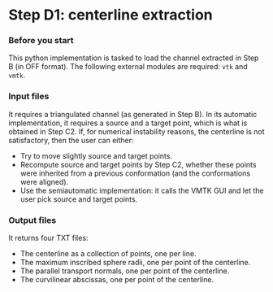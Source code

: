 # Step D1: centerline extraction


### Before you start
This python implementation is tasked to load the channel extracted in Step B (in OFF format). The following external modules are required: `vtk` and `vmtk`.

### Input files
It requires a triangulated channel (as generated in Step B). In its automatic implementation, it requires a source and a target point, which is what is obtained in Step C2. If, for numerical instability reasons, the centerline is not satisfactory, then the user can either:
- Try to move slightly source and target points.
- Recompute source and target points by Step C2, whether these points were inherited from a previous conformation (and the conformations were aligned).  
- Use the semiautomatic implementation: it calls the VMTK GUI and let the user pick source and target points.

### Output files
It returns four TXT files:
- The centerline as a collection of points, one per line.
- The maximum inscribed sphere radii, one per point of the centerline.
- The parallel transport normals, one per point of the centerline.
- The curvilinear abscissas, one per point of the centerline.
